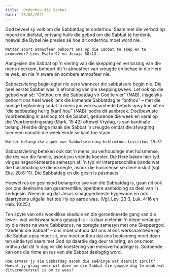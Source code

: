 ```yaml
---
title:  Onderhou die Sabbat
date:  26/08/2021
---
```


God beveel sy volk om die Sabbatdag te onderhou. Saam met die verbod op moord en diefstal, ontvang hulle die gebod om die Sabbat te herdenk, hoewel die Bybel nie presies sê hoe dit onderhou moet word nie.

`Watter soort atmosfeer behoort ons op die Sabbat te skep en te promoveer? Lees Psalm 92 en Jesaja 58:13.`

Aangesien die Sabbat op ’n viering van die skepping en verlossing van die mens neerkom, behoort dit ’n atmosfeer van vreugde en behae in die Here te wek, en nie ’n sware en sombere atmosfeer nie.

Sabbatsviering begin egter nie eers wanneer die sabbatsure begin nie. Die heel eerste Sabbat was ’n afronding van die skeppingsweek. Let ook op die gebod wat sê: “Onthou om die Sabbatdag vir God te vier” (NAB). Insgelyks behoort ons heel week lank die komende Sabbatdag te “onthou” – met die nodige beplanning sodat ’n mens jou werksaamhede betyds opsy kan sit en “die sabbatdag heilig [kan] hou” (NAB), sodra dit aanbreek. Doelbewuste voorbereiding in aanloop tot die Sabbat, gedurende die week en veral op die Voorbereidingsdag (Mark. 15:42) oftewel Vrydag, is van kardinale belang. Hierdie dinge maak die Sabbat ’n vreugde omdat die afwagting toeneem namate die week einde se kant toe staan.

`Watter belangrike aspek van Sabbatsviering beklemtoon Levitikus 19:3?`

Sabbatsviering beteken ook dat ’n mens jou verhoudinge met huismense, die res van die familie, asook jou vriende koester. Die Here baken hier tyd vir gesinsgeoriënteerde samesyn af; ’n tyd vir interpersoonlike bande wat die huishouding se diensknegte, asook die huismense se diere insluit (vgl. Eks. 20:8-11). Die Sabbatdag en die gesin is pasmaats.

Hoewel rus en gesinstyd belangrike sye van die Sabbatdag is, gaan dit ook oor ons deelname aan gesamentlike, openbare aanbidding as deel van ’n kerkgesin. Neem in ag dat Jesus sinagogedienste bygewoon en ook daartydens uitgelei het toe Hy op aarde was. (Vgl. Lev. 23:3, Luk. 4:16 en Heb. 10:25.)

Ten spyte van ons weeklikse skedule en die geroetineerde gang van die lewe – wat weliswaar soms gejaagd is – is daar nietemin ’n diepe verlange by die mens na ware Sabbatsrus, na opregte samesyn met ons Skeppergod. “Gedenk die Sabbat” – ons moet onthou dat ons al ons werksaamhede op die Sabbat opsy moet sit, ons moet onthou dat ons beplanning moet doen ten einde tyd saam met God op daardie dag deur te bring, en ons moet onthou dat dit ’n dag vir die koestering van mensverhoudinge is. Sodoende kan ons die ritme en rus van die Sabbat deelagtig word.

`Hoe ervaar jy die Sabbatdag asook die seëninge wat daaruit spruit? Hoesal jy graag meer wil doen om die Sabbat die gewyde dag te maak wat ditveronderstel is om te wees?`